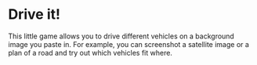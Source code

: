 # Drive it!

This little game allows you to drive different vehicles on a background image you paste in.
For example, you can screenshot a satellite image or a plan of a road and try out which
vehicles fit where.